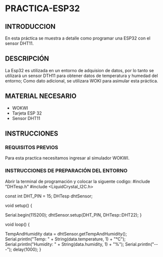 # PRACTICA-ESP32
## INTRODUCCION 
En esta práctica se muestra a detalle como programar una ESP32 con el sensor DHT11.
## DESCRIPCIÓN
La Esp32 es utilizada en un entorno de adquision de datos, por lo tanto se utilizará un sensor DTH11 para obtener datos de temperatura y humedad del entorno; Como dato adicional, se utilizara WOKI para asimular esta práctica.
## MATERIAL NECESARIO
+ WOKWI
+ Tarjeta ESP 32
+ Sensor DHT11
## INSTRUCCIONES
### REQUISITOS PREVIOS
Para esta practica necesitamos ingresar al simulador WOKWI.
### INSTRUCCIONES DE PREPARACIÓN DEL ENTORNO
Abrir la terminal de programación y colocar la siguente codigo:
#include "DHTesp.h"
#include <LiquidCrystal_I2C.h>

const int DHT_PIN = 15;
DHTesp dhtSensor;


void setup() {

  Serial.begin(115200);
  dhtSensor.setup(DHT_PIN, DHTesp::DHT22);
}

void loop() {

  TempAndHumidity  data = dhtSensor.getTempAndHumidity();
  Serial.println("Temp: " + String(data.temperature, 1) + "°C");
  Serial.println("Humidity: " + String(data.humidity, 1) + "%");
  Serial.println("---");
  delay(1000);
}
